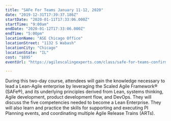 ```yaml
---
title: "SAFe For Teams January 11-12, 2020"
date: "2019-12-31T17:39:37.186Z"
startDate: "2020-01-11T17:33:06.000Z"
startTime: "9:00am"
endDate: "2020-01-12T17:33:06.000Z"
endTime: "5:00pm"
locationName: "ASE Chicago Office"
locationStreet: "1132 S Wabash"
locationCity: "Chicago"
locationState: "IL"
cost: "$895"
eventUrl: "https://agilescalingexperts.com/class/safe-for-teams-confirmed-to-run-1-11-2020-chicago/?utm_medium=listing&utm_source=external&utm_campaign=classes&utm_term=chicagotechevents"

---
```


During this two-day course, attendees will gain the knowledge necessary to lead a Lean-Agile enterprise by leveraging the Scaled Agile Framework® (SAFe®), and its underlying principles derived from Lean, systems thinking, Agile development, product development flow, and DevOps. They will discuss the five competencies needed to become a Lean Enterprise. They will also learn and practice the skills for supporting and executing PI Planning events, and coordinating multiple Agile Release Trains (ARTs).


